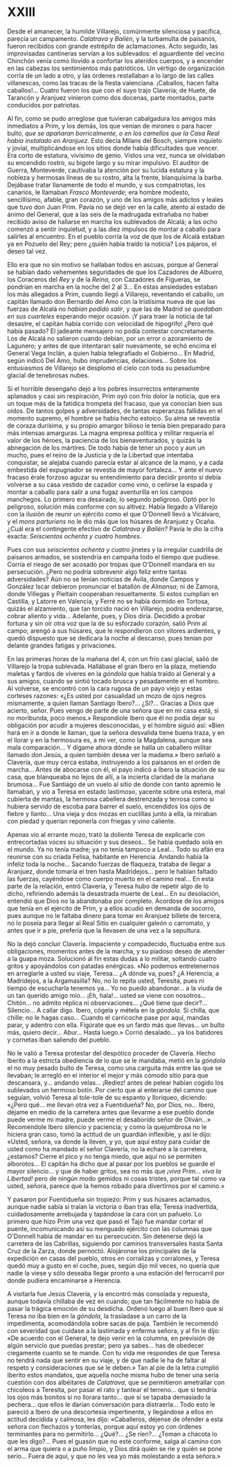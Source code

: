 # XXIII

Desde el amanecer, la humilde Villarejo, comúnmente silenciosa y pacífica,
parecía un campamento. *Calatrava* y *Bailén*, y la turbamulta de paisanos,
fueron recibidos con grande estrépito de aclamaciones. Acto seguido, las
improvisadas cantineras servían a los sublevados: el aguardiente del vecino
Chinchón venía como llovido a confortar los ateridos cuerpos, y a encender en
las cabezas los sentimientos más patrióticos. Un vértigo de organización corría
de un lado a otro, y las órdenes restallaban a lo largo de las calles
villanescas, como las tracas de la fiesta valenciana. ¡Caballos, hacen falta
caballos!... Cuatro fueron los que con el suyo trajo Clavería; de Huete, de
Tarancón y Aranjuez vinieron como dos docenas, parte montados, parte conducidos
por patriotas.

Al fin, como se pudo arreglose que tuvieran cabalgadura los amigos más
inmediatos a Prim, y los demás, los que venían de mirones o para hacer bulto,
*que se apañaran borricalmente, o en los camellos que la Casa Real había
instalado en Aranjuez*. Esto decía Milans del Bosch, siempre inquieto y jovial,
multiplicándose en los sitios donde había dificultades que vencer. Era corto de
estatura, vivísimo de genio. Vistos una vez, nunca se olvidaban su encendido
rostro, su bigote largo y su mirar impulsivo. El auditor de Guerra, Monteverde,
cautivaba la atención por su lucida estatura y la nobleza y hermosas líneas de
su rostro, alta la frente, blanquísima la barba. Dejábase tratar llanamente de
todo el mundo, y sus compatriotas, los canarios, le llamaban *Frasco
Monteverde*; era hombre modesto, sencillísimo, afable, gran corazón, y uno de
los amigos más adictos y leales que tuvo don Juan Prim.  Pavía no se dejó ver
en la calle, atento al estado de ánimo del General, que a las seis de la
madrugada extrañaba no haber recibido aviso de hallarse en marcha los
sublevados de Alcalá; a las ocho comenzó a sentir inquietud, y a las diez
impulsos de montar a caballo para salirles al encuentro. En el pueblo corría la
voz de que los de Alcalá estaban ya en Pozuelo del Rey; pero ¿quién había
traído la noticia? Los pájaros, el deseo tal vez.

Ello era que no sin motivo se hallaban todos en ascuas, porque al General se
habían dado vehementes seguridades de que los Cazadores de *Albuera*, los
Coraceros del *Rey* y de la *Reina*, con Cazadores de Figueras, se pondrían en
marcha en la noche del 2 al 3... En estas ansiedades estaban los más allegados
a Prim, cuando llegó a Villarejo, reventando el caballo, un capitán llamado don
Bernardo del Amo con la tristísima nueva de que las fuerzas de Alcalá no
*habían podido salir*, y que las de Madrid se *quedaban en sus cuarteles*
esperando mejor ocasión. ¡Y para traer la noticia de tal desastre, el capitán
había corrido con velocidad de hipogrifo! ¿Pero qué había pasado? El jadeante
mensajero no podía contestar concretamente. Los de Alcalá no salieron cuando
debían, por un error o azoramiento de Lagunero; y antes de que intentaran salir
nuevamente, se echó encima el General Vega Inclán, a quien había telegrafiado
el Gobierno... En Madrid, según indicó Del Amo, hubo imprudencias,
delaciones... Sobre los entusiasmos de Villarejo se desplomó el cielo con toda
su pesadumbre glacial de tenebrosas nubes.

Si el horrible desengaño dejó a los pobres insurrectos enteramente aplanados
y casi sin respiración, Prim oyó con frío dolor la noticia, que era un toque
más de la fatídica trompeta del fracaso, que ya conocían bien sus oídos. De
tantos golpes y adversidades, de tantas esperanzas fallidas en el momento
supremo, el hombre se había hecho estoico. Su alma se revestía de coraza
durísima, y su propio amargor bilioso le tenía bien preparado para más intensas
amarguras. La magna empresa política y militar requería el valor de los héroes,
la paciencia de los bienaventurados, y quizás la abnegación de los mártires. De
todo había de tener un poco y aun un mucho, pues el reino de la Justicia y de
la Libertad que intentaba conquistar, se alejaba cuando parecía estar al
alcance de la mano, y a cada embestida del expugnador se revestía de mayor
fortaleza... Y ante el nuevo fracaso érale forzoso aguzar su entendimiento para
decidir pronto si debía volverse a su casa vestido de cazador como vino,
o ceñirse la espada y montar a caballo para salir a una fugaz aventurilla en
los campos manchegos. Lo primero era desairado, lo segundo peligroso. Optó por
lo peligroso, solución más conforme con su altivez. Había llegado a Villarejo
con la ilusión de reunir un ejército como el que O'Donnell llevó a Vicálvaro,
y el *mons parturiens* no le dio más que los húsares de Aranjuez y Ocaña. ¿Cuál
era el contingente efectivo de *Calatrava* y *Bailén*? Pavía le dio la cifra
exacta: *Seiscientos ochenta y cuatro hombres*.

Pues con sus *seiscientos ochenta y cuatro* jinetes y la irregular cuadrilla de
paisanos armados, se sostendría en campaña todo el tiempo que pudiese. Corría
el riesgo de ser acosado por tropas que O'Donnell mandara en su persecución.
¿Pero no podría sobrevenir algo feliz entre tantas adversidades?  Aún no se
tenían noticias de Ávila, donde Campos y González Iscar debieron pronunciar el
batallón de *Almansa*; ni de Zamora, donde Villegas y Pieltain cooperaban
resueltamente. Si estos cumplían en Castilla, y Latorre en Valencia, y Ferré no
se había dormido en Tortosa, quizás el alzamiento, que tan torcido nació en
Villarejo, podría enderezarse, cobrar aliento y vida...  Adelante, pues, y Dios
diría. Decidido a probar fortuna y sin oír otra voz que la de su esforzado
corazón, salió Prim al campo; arengó a sus húsares, que le respondieron con
vítores ardientes, y quedó dispuesto que se dedicara la noche al descanso, pues
tenían por delante grandes fatigas y privaciones.

En las primeras horas de la mañana del 4, con un frío casi glacial, salió de
Villarejo la tropa sublevada. Hallábase el gran Ibero en la plaza, metiendo
maletas y fardos de víveres en la *góndola* que había traído al General y a sus
amigos, cuando se sintió tocado brusca y pesadamente en el hombro. Al volverse,
se encontró con la cara rugosa de un payo viejo y estas corteses razones: «¿Es
usted por casualidad un mozo de ojos negros mismamente, a quien llaman Santiago
Ibero?... ¿Sí?... Gracias a Dios que acierto, señor. Pues vengo de parte de una
señora que en mi casa está, si no moribunda, poco menos.» Respondiole Ibero que
él no podía dejar su obligación por acudir a mujeres desconocidas, y el hombre
siguió así: «Bien hará en ir a donde le llaman, que la señora desvalida tiene
buena traza, y en el llorar y en la hermosura es, a mi ver, como la Magdalena,
aunque sea mala comparación...  Y dígame ahora dónde se halla un caballero
militar llamado don Jesús, a quien también desea ver la madama.» Ibero señaló
a Clavería, que muy cerca estaba, instruyendo a los paisanos en el orden de
marcha... Antes de abocarse con él, el payo indicó a Ibero la situación de su
casa, que blanqueaba no lejos de allí, a la incierta claridad de la mañana
brumosa... Fue Santiago de un vuelo al sitio de donde con tanto apremio le
llamaban, y vio a Teresa en estado lastimoso, yacente sobre una estera, mal
cubierta de mantas, la hermosa cabellera destrenzada y terrosa como si hubiera
servido de escoba para barrer el suelo, encendidos los ojos de fiebre
y llanto... Una vieja y dos mozas en cuclillas junto a ella, la miraban con
piedad y querían reponerla con friegas y vino caliente.

Apenas vio al errante mozo, trató la doliente Teresa de explicarle con
entrecortadas voces su situación y sus deseos... Se había quedado sola en el
mundo. Ya no tenía madre; ya no tenía tampoco a Leal... Todo su afán era
reunirse con su criada Felisa, habitante en Herencia. Andando había la infeliz
toda la noche... Sacando fuerzas de flaqueza, trataba de llegar a Aranjuez,
donde tomaría el tren hasta Madridejos... pero le habían faltado las fuerzas,
cayéndose como cuerpo muerto en el camino real... En esta parte de la relación,
entró Clavería, y Teresa hubo de repetir algo de lo dicho, refiriendo además la
desastrada muerte de Leal... En su desolación, entendió que Dios no la
abandonaba por completo. Acordose de los amigos que tenía en el ejército de
Prim, y a ellos acudió en demanda de socorro, pues aunque no le faltaba dinero
para tomar en Aranjuez billete de tercera, no lo poseía para llegar al Real
Sitio en cualquier galeón o carromato, y antes que ir a pie, prefería que la
llevasen de una vez a la sepultura.

No la dejó concluir Clavería. Impaciente y compadecido, fluctuaba entre sus
obligaciones, momentos antes de la marcha, y su piadoso deseo de atender a la
guapa moza. Solucionó al fin estas dudas a lo militar, soltando cuatro gritos
y apoyándolos con patadas enérgicas. «No podemos entretenernos en arreglarle
a usted su viaje, Teresa... ¿A dónde va, pues? ¿A Herencia, a Madridejos, a la
Argamasilla? No, no lo repita usted, Teresita, pues ni tiempo de escucharla
tenemos ya... Yo no puedo abandonar... a la viuda de un tan querido amigo
mío... ¡Eh, hala!... usted se viene con nosotros... Chitón... no admito réplica
ni observaciones... ¿Qué tiene que decir?... Silencio... A callar digo. Ibero,
cógela y métela en la *góndola*. Si chilla, que chille: no le hagas caso...
Cuando el carricoche pase por aquí, mandas parar, y adentro con ella.  Figúrate
que es un fardo más que llevas... un bulto más, quiero decir... Abur...  Hasta
luego.» Corrió desalado... ya los batidores y cornetas iban saliendo del
pueblo.

No le valió a Teresa protestar del despótico proceder de Clavería. Hecho
Iberito a la estricta obediencia de lo que se le mandaba, metió en la *góndola*
el no muy pesado bulto de Teresa, como una carguita más entre las que se
llevaban; le arregló en el interior el mejor y más cómodo sitio para que
descansara, y... andando velas... ¡Rediez! antes de pelear habían cogido los
sublevados un hermoso botín. Por cierto que al enterarse del camino que
seguían, volvió Teresa al tole-tole de su espanto y lloriqueo, diciendo: «¿Pero
qué... me llevan otra vez a Fuentidueña? No, por Dios, no... Ibero, déjame en
medio de la carretera antes que llevarme a ese pueblo donde puede verme mi
madre, puede verme el desaborido señor de Oliván...» Recomendole Ibero silencio
y paciencia; y como la quejumbrosa no le hiciera gran caso, tomó la actitud de
un guardián inflexible, y así le dijo: «Usted, señora, va donde la lleven,
y yo, que aquí estoy para cuidar de usted como ha mandado el señor Clavería, no
la echaré a la carretera, ¿estamos? Cierre el pico y no tenga miedo, que aquí
no se permiten alborotos... El capitán ha dicho que al pasar por los pueblos se
guarde el mayor silencio... y que de haber gritos, sea no más que *¡viva
Prim... viva la Libertad!* pero de ningún modo gemidos ni cosas tristes, porque
tal como va usted, señora, parece que la hemos robado para divertirnos por el
camino.»

Y pasaron por Fuentidueña sin tropiezo: Prim y sus húsares aclamados, aunque
nadie sabía si traían la victoria o iban tras ella; Teresa inadvertida,
cuidadosamente arrebujada y tapándose la cara con un pañuelo. Lo primero que
hizo Prim una vez que pasó el Tajo fue mandar cortar el puente, incomunicando
así su menguado ejército con las columnas que O'Donnell había de mandar en su
persecución. Sin detenerse dejó la carretera de las Cabrillas, siguiendo por
caminos transversales hasta Santa Cruz de la Zarza, donde pernoctó. Alojáronse
los principales de la expedición en casas del pueblo, otros en corralizas
y corralones, y Teresa quedó muy a gusto en el coche, pues, según dijo mil
veces, no quería que nadie la viese y sólo deseaba llegar pronto a una estación
del ferrocarril por donde pudiera encaminarse a Herencia.

A visitarla fue Jesús Clavería, y la encontró más consolada y repuesta, aunque
todavía chillaba de vez en cuando; que tan fácilmente no había de pasar la
trágica emoción de su desdicha. Ordenó luego al buen Ibero que si Teresa no iba
bien en la *góndola*, la trasladase a un carro de la impedimenta, acomodándola
sobre sacas de paja. También le recomendó con severidad que cuidase a la
lastimada y enferma señora, y al fin le dijo: «De acuerdo con el General, te
dejo venir en la columna, en previsión de algún servicio que puedas prestar;
pero ya sabes... has de obedecer ciegamente cuanto se te mande. Con tu vida me
respondes de que Teresa no tendrá nada que sentir en su viaje, y de que nadie
le ha de faltar al respeto y consideraciones que se le deben.» Tan al pie de la
letra cumplió Iberito estos mandatos, que aquella noche misma hubo de tener una
seria cuestión con dos albéitares de *Calatrava*, que se permitieron ametrallar
con chicoleos a Teresita, por pasar el rato y tantear el terreno... que si
tendría los ojos más bonitos si no llorara tanto... que si se tapaba demasiado
la pechera... que ellos le darían conversación para distraerla... Todo esto le
pareció a Ibero de una descortesía impertinente, y llegándose a ellos en
actitud decidida y calmosa, les dijo: «Caballeros, déjense de ofender a esta
señora con flechazos y tonterías, porque aquí estoy yo con órdenes terminantes
para no permitirlo... ¿Qué?... ¿Se ríen?... ¿Toman a chacota lo que les
digo?... Pues el guasón que no esté conforme, salga al camino con el arma que
quiera o a puño limpio, y Dios dirá quién se ríe y quién se pone serio... Fuera
de aquí, y que no les vea yo más molestando a esta señora.»
